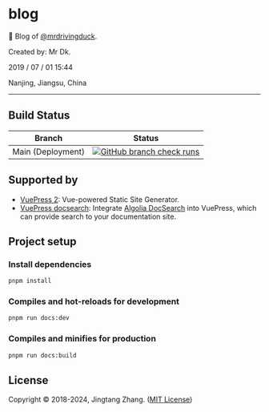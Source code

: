 # blog

🦆 Blog of [@mrdrivingduck](https://github.com/mrdrivingduck).

Created by: Mr Dk.

2019 / 07 / 01 15:44

Nanjing, Jiangsu, China

---

## Build Status

| Branch            | Status                                                                                                                                                                               |
| ----------------- | ------------------------------------------------------------------------------------------------------------------------------------------------------------------------------------ |
| Main (Deployment) | [![GitHub branch check runs](<https://img.shields.io/github/check-runs/mrdrivingduck/blog/main?logo=github&label=checks%20(main)>)](https://github.com/mrdrivingduck/blog/tree/main) |

## Supported by

- [VuePress 2](https://v2.vuepress.vuejs.org/): Vue-powered Static Site Generator.
- [VuePress docsearch](https://v2.vuepress.vuejs.org/reference/plugin/docsearch.html): Integrate [Algolia DocSearch](https://docsearch.algolia.com/) into VuePress, which can provide search to your documentation site.

## Project setup

### Install dependencies

```bash
pnpm install
```

### Compiles and hot-reloads for development

```bash
pnpm run docs:dev
```

### Compiles and minifies for production

```bash
pnpm run docs:build
```

## License

Copyright © 2018-2024, Jingtang Zhang. ([MIT License](./LICENSE))
